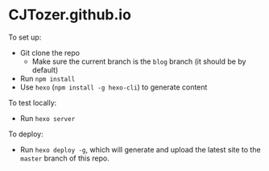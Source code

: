 # CJTozer.github.io

To set up:

* Git clone the repo
  * Make sure the current branch is the `blog` branch (it should be by default)
* Run `npm install`
* Use `hexo` (`npm install -g hexo-cli`) to generate content

To test locally:

* Run `hexo server`

To deploy:

* Run `hexo deploy -g`, which will generate and upload the latest site to the `master` branch of this repo.
